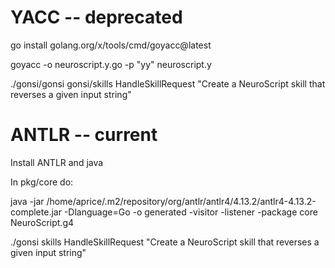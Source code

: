 # YACC -- deprecated

go install golang.org/x/tools/cmd/goyacc@latest

goyacc -o neuroscript.y.go -p "yy" neuroscript.y

./gonsi/gonsi gonsi/skills HandleSkillRequest "Create a NeuroScript skill that reverses a given input string"

# ANTLR -- current

Install ANTLR and java

In pkg/core do:

java -jar /home/aprice/.m2/repository/org/antlr/antlr4/4.13.2/antlr4-4.13.2-complete.jar  -Dlanguage=Go -o generated -visitor -listener -package core NeuroScript.g4

./gonsi skills HandleSkillRequest "Create a NeuroScript skill that reverses a given input string"